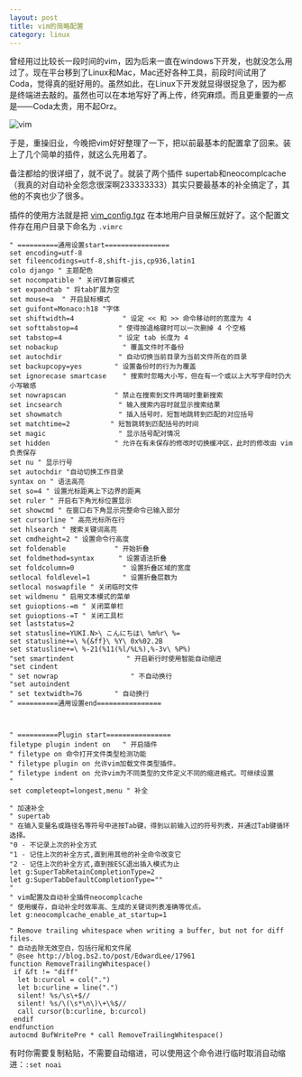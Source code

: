 ```yaml
---
layout: post
title: vim的简略配置
category: linux
---
```


曾经用过比较长一段时间的vim，因为后来一直在windows下开发，也就没怎么用过了。现在平台移到了Linux和Mac，Mac还好各种工具，前段时间试用了Coda，觉得真的挺好用的。虽然如此，在Linux下开发就显得很捉急了，因为都是终端进去敲的。虽然也可以在本地写好了再上传，终究麻烦。而且更重要的一点是——Coda太贵，用不起Orz。



![vim](http://7vigrt.com1.z0.glb.clouddn.com/vimScreenShot.png)

于是，重操旧业，今晚把vim好好整理了一下，把以前最基本的配置拿了回来。装上了几个简单的插件，就这么先用着了。

备注都给的很详细了，就不说了。就装了两个插件 supertab和neocomplcache（我真的对自动补全怨念很深啊233333333）其实只要最基本的补全搞定了，其他的不爽也少了很多。

插件的使用方法就是把 [vim_config.tgz](http://blog.kelu.org/attachment/2015/01/vim_config.tgz) 在本地用户目录解压就好了。这个配置文件存在用户目录下命名为 `.vimrc`



	" ==========通用设置start================
	set encoding=utf-8
	set fileencodings=utf-8,shift-jis,cp936,latin1
	colo django " 主题配色
	set nocompatible " 关闭VI兼容模式
	set expandtab " 将tab扩展为空
	set mouse=a  " 开启鼠标模式
	set guifont=Monaco:h18 "字体
	set shiftwidth=4			" 设定 << 和 >> 命令移动时的宽度为 4
	set softtabstop=4		   " 使得按退格键时可以一次删掉 4 个空格
	set tabstop=4			   " 设定 tab 长度为 4
	set nobackup				" 覆盖文件时不备份
	set autochdir			   " 自动切换当前目录为当前文件所在的目录
	set backupcopy=yes		  " 设置备份时的行为为覆盖
	set ignorecase smartcase	" 搜索时忽略大小写，但在有一个或以上大写字母时仍大小写敏感
	set nowrapscan			  " 禁止在搜索到文件两端时重新搜索
	set incsearch			   " 输入搜索内容时就显示搜索结果
	set showmatch			   " 插入括号时，短暂地跳转到匹配的对应括号
	set matchtime=2			 " 短暂跳转到匹配括号的时间
	set magic				   " 显示括号配对情况
	set hidden				  " 允许在有未保存的修改时切换缓冲区，此时的修改由 vim 负责保存
	set nu " 显示行号
	set autochdir "自动切换工作目录
	syntax on " 语法高亮
	set so=4 " 设置光标距离上下边界的距离
	set ruler " 开启右下角光标位置显示
	set showcmd " 在窗口右下角显示完整命令已输入部分
	set cursorline " 高亮光标所在行
	set hlsearch " 搜索关键词高亮
	set cmdheight=2 " 设置命令行高度
	set foldenable			  " 开始折叠
	set foldmethod=syntax	   " 设置语法折叠
	set foldcolumn=0			" 设置折叠区域的宽度
	setlocal foldlevel=1		" 设置折叠层数为
	setlocal noswapfile " 关闭临时文件
	set wildmenu " 启用文本模式的菜单
	set guioptions-=m " 关闭菜单栏
	set guioptions-=T " 关闭工具栏
	set laststatus=2
	set statusline=YUKI.N>\ こんにちは\ %m%r\ %=
	set statusline+=\ %{&ff}\ %Y\ 0x%02.2B
	set statusline+=\ %-21(%11(%l/%L%),%-3v\ %P%)
	"set smartindent			 " 开启新行时使用智能自动缩进
	"set cindent
	" set nowrap				  " 不自动换行
	"set autoindent
	" set textwidth=76		  " 自动换行
	" ==========通用设置end================



	" ==========Plugin start================
	filetype plugin indent on   " 开启插件
	" filetype on 命令打开文件类型检测功能
	" filetype plugin on 允许vim加载文件类型插件。
	" filetype indent on 允许vim为不同类型的文件定义不同的缩进格式。可继续设置
	"
	set completeopt=longest,menu " 补全

	" 加速补全
	" supertab
	" 在输入变量名或路径名等符号中途按Tab键，得到以前输入过的符号列表，并通过Tab键循环选择。
	"0 - 不记录上次的补全方式
	"1 - 记住上次的补全方式,直到用其他的补全命令改变它
	"2 - 记住上次的补全方式,直到按ESC退出插入模式为止
	let g:SuperTabRetainCompletionType=2
	let g:SuperTabDefaultCompletionType=""
	"
	" vim配置及自动补全插件neocomplcache
	" 使用缓存，自动补全时效率高、生成的关键词列表准确等优点。
	let g:neocomplcache_enable_at_startup=1

	" Remove trailing whitespace when writing a buffer, but not for diff files.
	" 自动去除无效空白，包括行尾和文件尾
	" @see http://blog.bs2.to/post/EdwardLee/17961
	function RemoveTrailingWhitespace()
	 if &ft != "diff"
	  let b:curcol = col(".")
	  let b:curline = line(".")
	  silent! %s/\s\+$//
	  silent! %s/\(\s*\n\)\+\%$//
	  call cursor(b:curline, b:curcol)
	 endif
	endfunction
	autocmd BufWritePre * call RemoveTrailingWhitespace()



有时你需要复制粘贴，不需要自动缩进，可以使用这个命令进行临时取消自动缩进：`:set noai`